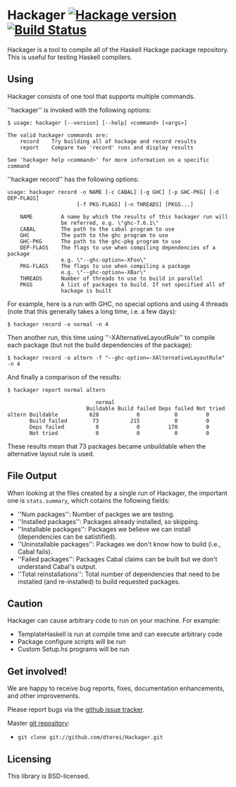 # Hackager [![Hackage version](https://img.shields.io/hackage/v/hackager.svg?style=flat)](https://hackage.haskell.org/package/hackager) [![Build Status](https://img.shields.io/travis/dterei/hackager.svg?style=flat)](https://travis-ci.org/dterei/hackager)

Hackager is a tool to compile all of the Haskell Hackage package
repository. This is useful for testing Haskell compilers.

## Using
Hackager consists of one tool that supports multiple commands.

''hackager'' is invoked with the following options:

~~~~ {.sh}
$ usage: hackager [--version] [--help] <command> [<args>]

The valid hackager commands are:
    record    Try building all of hackage and record results
    report    Compare two 'record' runs and display results

See 'hackager help <command>' for more information on a specific command
~~~~

''hackager record'' has the following options:

~~~~ {.sh}
usage: hackager record -o NAME [-c CABAL] [-g GHC] [-p GHC-PKG] [-d DEP-FLAGS]
                      [-f PKG-FLAGS] [-n THREADS] [PKGS...]

    NAME         A name by which the results of this hackager run will
                 be referred, e.g. \"ghc-7.6.1\"
    CABAL        The path to the cabal program to use
    GHC          The path to the ghc program to use
    GHC-PKG      The path to the ghc-pkg program to use
    DEP-FLAGS    The flags to use when compiling dependencies of a package
                 e.g. \"--ghc-option=-XFoo\"
    PKG-FLAGS    The flags to use when compiling a package
                 e.g. \"--ghc-option=-XBar\"
    THREADS      Number of threads to use to build in parallel
    PKGS         A list of packages to build. If not specified all of
                 hackage is built
~~~~

For example, here is a run with GHC, no special options and using 4
threads (note that this generally takes a long time, i.e. a few days):

~~~ {.sh}
$ hackager record -o normal -n 4
~~~~

Then another run, this time using ''-XAlternativeLayoutRule'' to
compile each package (but not the build dependencies of the package):

~~~~ {.sh}
$ hackager record -o altern -f "--ghc-option=-XAlternativeLayoutRule" -n 4
~~~~

And finally a comparison of the results:

~~~~ {.sh}
$ hackager report normal altern

                            normal
                         Buildable Build failed Deps failed Not tried
altern Buildable          628            0           0         0
       Build failed        73          215           0         0
       Deps failed          0            0         170         0
       Not tried            0            0           0         0
~~~~

These results mean that 73 packages became unbuildable when the
alternative layout rule is used.

## File Output

When looking at the files created by a single run of Hackager, the important
one is `stats.summary`, which cotains the following fields:

* ''Num packages'':           Number of packges we are testing.
* ''Installed packages'':     Packages already installed, so skipping.
* ''Installable packages'':   Packages we believe we can install (dependencies
                              can be satistified).
* ''Uninstallable packages'': Packages we don't know how to build (i.e., Cabal
                              fails).
* ''Failed packages'':        Packages Cabal claims can be built but we don't
                              understand Cabal's output.
* ''Total reinstallations'':  Total number of dependencies that need to be
                              installed (and re-installed) to build requested
                              packages.

## Caution

Hackager can cause arbitrary code to run on your machine. For example:

 * TemplateHaskell is run at compile time and can execute arbitrary code
 * Package configure scripts will be run
 * Custom Setup.hs programs will be run

## Get involved!

We are happy to receive bug reports, fixes, documentation
enhancements, and other improvements.

Please report bugs via the
[github issue tracker](http://github.com/dterei/Hackager/issues).

Master [git repository](http://github.com/dterei/Hackager):

* `git clone git://github.com/dterei/Hackager.git`

## Licensing

This library is BSD-licensed.
